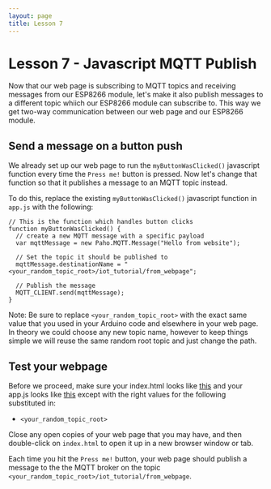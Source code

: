 ```yaml
---
layout: page
title: Lesson 7
---
```


# Lesson 7 - Javascript MQTT Publish

Now that our web page is subscribing to MQTT topics and receiving messages from our ESP8266 module, let's make it also publish messages to a different topic whiich our ESP8266 module can subscribe to. This way we get two-way communication between our web page and our ESP8266 module. 

## Send a message on a button push

We already set up our web page to run the ```myButtonWasClicked()``` javascript function every time the ```Press me!``` button is pressed. Now let's change that function so that it publishes a message to an MQTT topic instead. 

To do this, replace the existing ```myButtonWasClicked()``` javascript function in ```app.js``` with the following:

```
// This is the function which handles button clicks
function myButtonWasClicked() {
  // create a new MQTT message with a specific payload
  var mqttMessage = new Paho.MQTT.Message("Hello from website");

  // Set the topic it should be published to
  mqttMessage.destinationName = "<your_random_topic_root>/iot_tutorial/from_webpage";

  // Publish the message
  MQTT_CLIENT.send(mqttMessage);
}
```

Note: Be sure to replace ```<your_random_topic_root>``` with the exact same value that you used in your Arduino code and elsewhere in your web page. In theory we could choose any new topic name, however to keep things simple we will reuse the same random root topic and just change the path.


## Test your webpage

Before we proceed, make sure your index.html looks like [this](index.html) and your app.js looks like [this](app.js) except with the right values for the following substituted in:

* ```<your_random_topic_root>```

Close any open copies of your web page that you may have, and then double-click on ```index.html``` to open it up in a new browser window or tab. 

Each time you hit the ```Press me!``` button, your web page should publish a message to the the MQTT broker on the topic ```<your_random_topic_root>/iot_tutorial/from_webpage```.


